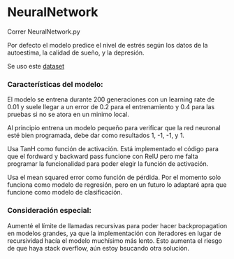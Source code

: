 ﻿# NeuralNetwork

Correr NeuralNetwork.py

Por defecto el modelo predice el nivel de estrés según los datos de la autoestima, la calidad de sueño, y la depresión.

Se uso este [dataset](https://www.kaggle.com/datasets/mdsultanulislamovi/student-stress-monitoring-datasets/data)


### Características del modelo:

El modelo se entrena durante 200 generaciones con un learning rate de 0.01 y suele llegar a un error de 0.2 para el entrenamiento y 0.4 para las pruebas si no se atora en un minimo local.

Al principio entrena un modelo pequeño para verificar que la red neuronal esté bien programada, debe dar como resultados 1, -1, -1, y 1.

Usa TanH como función de activación. Está implementado el código para que el fordward y backward pass funcione con RelU pero me falta programar la funcionalidad para poder elegir la función de activación.

Usa el mean squared error como función de pérdida. Por el momento solo funciona como modelo de regresión, pero en un futuro lo adaptaré apra que funcione como modelo de clasificación.

### Consideración especial:


Aumenté el límite de llamadas recursivas para poder hacer backpropagation en modelos grandes, ya que la implementación con iteradores en lugar de recursividad hacía el modelo muchísimo más lento. Esto aumenta el riesgo de que haya stack overflow, aún estoy bsucando otra solución.
